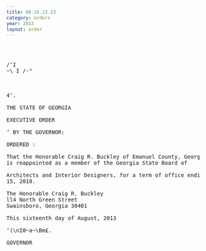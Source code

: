 ```yaml
---
title: 08.16.13.23
category: orders
year: 2013
layout: order
---
```


<pre>    
    

/‘I
~\ I /-"

  

4‘.

THE STATE OF GEORGIA

EXECUTIVE ORDER

’ BY THE GOVERNOR:

ORDERED :

That the Honorable Craig R. Buckley of Emanuel County, Georgia,
is reappointed as a member of the Georgia State Board of

Architects and Interior Designers, for a term of office ending March
15, 2018.

The Honorable Craig R. Buckley
ll4 North Green Street
Swainsboro, Georgia 30401

This sixteenth day of August, 2013

‘(\nI0~a~\Bm£.

GOVERNOR

</pre>
